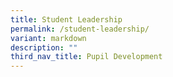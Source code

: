 ```yaml
---
title: Student Leadership
permalink: /student-leadership/
variant: markdown
description: ""
third_nav_title: Pupil Development
---
```

